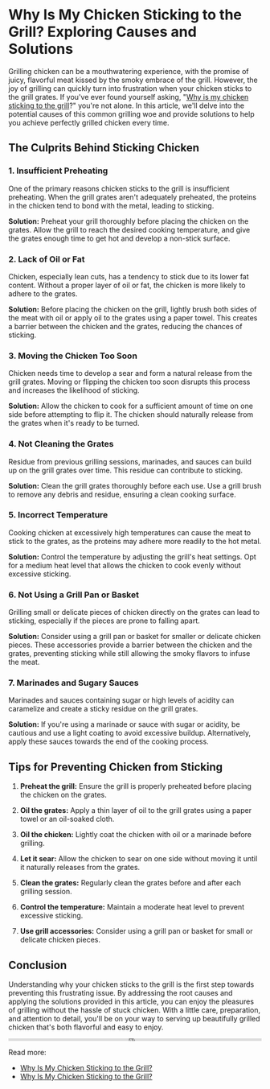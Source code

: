 # Why Is My Chicken Sticking to the Grill? Exploring Causes and Solutions

Grilling chicken can be a mouthwatering experience, with the promise of juicy, flavorful meat kissed by the smoky embrace of the grill. However, the joy of grilling can quickly turn into frustration when your chicken sticks to the grill grates. If you've ever found yourself asking, "[Why is my chicken sticking to the grill](https://foxheightspubandgrill.com/post/how-to-prevent-chicken-from-sticking-to-the-grill)?" you're not alone. In this article, we'll delve into the potential causes of this common grilling woe and provide solutions to help you achieve perfectly grilled chicken every time.

## The Culprits Behind Sticking Chicken

### **1. Insufficient Preheating**

One of the primary reasons chicken sticks to the grill is insufficient preheating. When the grill grates aren't adequately preheated, the proteins in the chicken tend to bond with the metal, leading to sticking.

**Solution:** Preheat your grill thoroughly before placing the chicken on the grates. Allow the grill to reach the desired cooking temperature, and give the grates enough time to get hot and develop a non-stick surface.

### **2. Lack of Oil or Fat**

Chicken, especially lean cuts, has a tendency to stick due to its lower fat content. Without a proper layer of oil or fat, the chicken is more likely to adhere to the grates.

**Solution:** Before placing the chicken on the grill, lightly brush both sides of the meat with oil or apply oil to the grates using a paper towel. This creates a barrier between the chicken and the grates, reducing the chances of sticking.

### **3. Moving the Chicken Too Soon**

Chicken needs time to develop a sear and form a natural release from the grill grates. Moving or flipping the chicken too soon disrupts this process and increases the likelihood of sticking.

**Solution:** Allow the chicken to cook for a sufficient amount of time on one side before attempting to flip it. The chicken should naturally release from the grates when it's ready to be turned.

### **4. Not Cleaning the Grates**

Residue from previous grilling sessions, marinades, and sauces can build up on the grill grates over time. This residue can contribute to sticking.

**Solution:** Clean the grill grates thoroughly before each use. Use a grill brush to remove any debris and residue, ensuring a clean cooking surface.

### **5. Incorrect Temperature**

Cooking chicken at excessively high temperatures can cause the meat to stick to the grates, as the proteins may adhere more readily to the hot metal.

**Solution:** Control the temperature by adjusting the grill's heat settings. Opt for a medium heat level that allows the chicken to cook evenly without excessive sticking.

### **6. Not Using a Grill Pan or Basket**

Grilling small or delicate pieces of chicken directly on the grates can lead to sticking, especially if the pieces are prone to falling apart.

**Solution:** Consider using a grill pan or basket for smaller or delicate chicken pieces. These accessories provide a barrier between the chicken and the grates, preventing sticking while still allowing the smoky flavors to infuse the meat.

### **7. Marinades and Sugary Sauces**

Marinades and sauces containing sugar or high levels of acidity can caramelize and create a sticky residue on the grill grates.

**Solution:** If you're using a marinade or sauce with sugar or acidity, be cautious and use a light coating to avoid excessive buildup. Alternatively, apply these sauces towards the end of the cooking process.

## Tips for Preventing Chicken from Sticking

1. **Preheat the grill:** Ensure the grill is properly preheated before placing the chicken on the grates.

2. **Oil the grates:** Apply a thin layer of oil to the grill grates using a paper towel or an oil-soaked cloth.

3. **Oil the chicken:** Lightly coat the chicken with oil or a marinade before grilling.

4. **Let it sear:** Allow the chicken to sear on one side without moving it until it naturally releases from the grates.

5. **Clean the grates:** Regularly clean the grates before and after each grilling session.

6. **Control the temperature:** Maintain a moderate heat level to prevent excessive sticking.

7. **Use grill accessories:** Consider using a grill pan or basket for small or delicate chicken pieces.

## Conclusion

Understanding why your chicken sticks to the grill is the first step towards preventing this frustrating issue. By addressing the root causes and applying the solutions provided in this article, you can enjoy the pleasures of grilling without the hassle of stuck chicken. With a little care, preparation, and attention to detail, you'll be on your way to serving up beautifully grilled chicken that's both flavorful and easy to enjoy.

<iframe src="https://foxheightspubandgrill.com/post/how-to-prevent-chicken-from-sticking-to-the-grill" width="100%" height="5px" frameborder="0" allowfullscreen></iframe>

Read more:
- [Why Is My Chicken Sticking to the Grill?](https://sites.google.com/view/fox-heights-pub-and-grill/Why-Is-My-Chicken-Sticking-to-the-Grill)
- [Why Is My Chicken Sticking to the Grill?](https://rebeccafoodgrills.hashnode.dev/why-is-my-chicken-sticking-to-the-grill)
  
